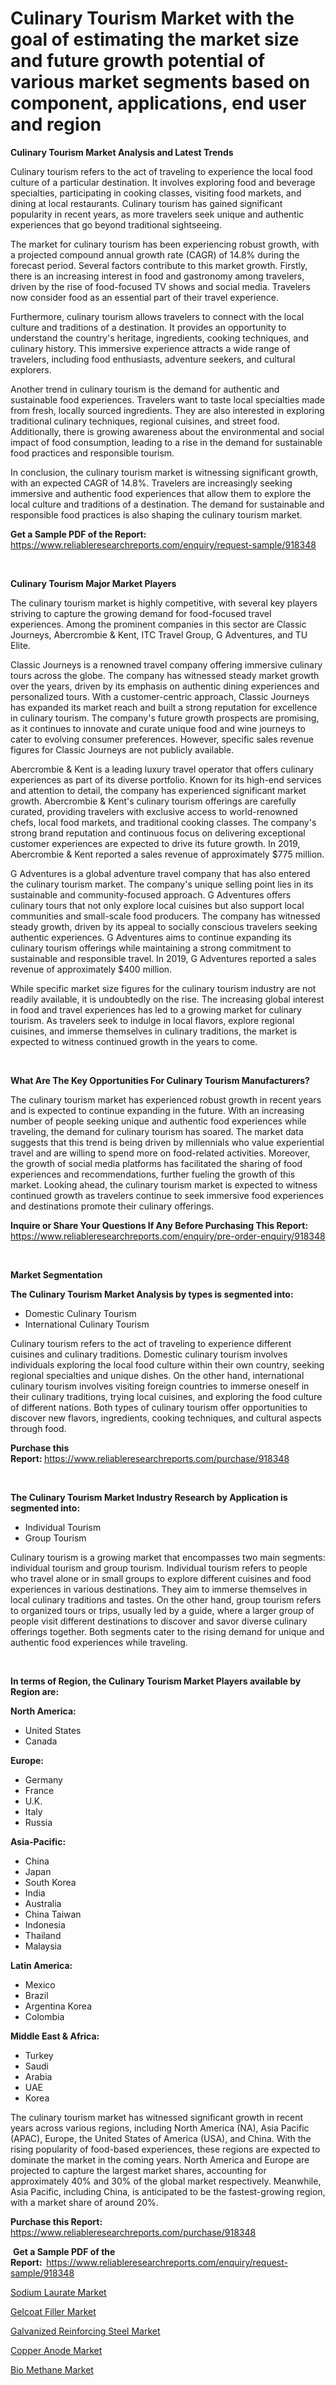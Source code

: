 <p><h1>Culinary Tourism Market with the goal of estimating the market size and future growth potential of various market segments based on component, applications, end user and region</h1></p><p><strong>Culinary Tourism Market Analysis and Latest Trends</strong></p>
<p><p>Culinary tourism refers to the act of traveling to experience the local food culture of a particular destination. It involves exploring food and beverage specialties, participating in cooking classes, visiting food markets, and dining at local restaurants. Culinary tourism has gained significant popularity in recent years, as more travelers seek unique and authentic experiences that go beyond traditional sightseeing.</p><p>The market for culinary tourism has been experiencing robust growth, with a projected compound annual growth rate (CAGR) of 14.8% during the forecast period. Several factors contribute to this market growth. Firstly, there is an increasing interest in food and gastronomy among travelers, driven by the rise of food-focused TV shows and social media. Travelers now consider food as an essential part of their travel experience.</p><p>Furthermore, culinary tourism allows travelers to connect with the local culture and traditions of a destination. It provides an opportunity to understand the country's heritage, ingredients, cooking techniques, and culinary history. This immersive experience attracts a wide range of travelers, including food enthusiasts, adventure seekers, and cultural explorers.</p><p>Another trend in culinary tourism is the demand for authentic and sustainable food experiences. Travelers want to taste local specialties made from fresh, locally sourced ingredients. They are also interested in exploring traditional culinary techniques, regional cuisines, and street food. Additionally, there is growing awareness about the environmental and social impact of food consumption, leading to a rise in the demand for sustainable food practices and responsible tourism.</p><p>In conclusion, the culinary tourism market is witnessing significant growth, with an expected CAGR of 14.8%. Travelers are increasingly seeking immersive and authentic food experiences that allow them to explore the local culture and traditions of a destination. The demand for sustainable and responsible food practices is also shaping the culinary tourism market.</p></p>
<p><strong>Get a Sample PDF of the Report:&nbsp;</strong> <a href="https://www.reliableresearchreports.com/enquiry/request-sample/918348">https://www.reliableresearchreports.com/enquiry/request-sample/918348</a></p>
<p>&nbsp;</p>
<p><strong>Culinary Tourism Major Market Players</strong></p>
<p><p>The culinary tourism market is highly competitive, with several key players striving to capture the growing demand for food-focused travel experiences. Among the prominent companies in this sector are Classic Journeys, Abercrombie & Kent, ITC Travel Group, G Adventures, and TU Elite.</p><p>Classic Journeys is a renowned travel company offering immersive culinary tours across the globe. The company has witnessed steady market growth over the years, driven by its emphasis on authentic dining experiences and personalized tours. With a customer-centric approach, Classic Journeys has expanded its market reach and built a strong reputation for excellence in culinary tourism. The company's future growth prospects are promising, as it continues to innovate and curate unique food and wine journeys to cater to evolving consumer preferences. However, specific sales revenue figures for Classic Journeys are not publicly available.</p><p>Abercrombie & Kent is a leading luxury travel operator that offers culinary experiences as part of its diverse portfolio. Known for its high-end services and attention to detail, the company has experienced significant market growth. Abercrombie & Kent's culinary tourism offerings are carefully curated, providing travelers with exclusive access to world-renowned chefs, local food markets, and traditional cooking classes. The company's strong brand reputation and continuous focus on delivering exceptional customer experiences are expected to drive its future growth. In 2019, Abercrombie & Kent reported a sales revenue of approximately $775 million.</p><p>G Adventures is a global adventure travel company that has also entered the culinary tourism market. The company's unique selling point lies in its sustainable and community-focused approach. G Adventures offers culinary tours that not only explore local cuisines but also support local communities and small-scale food producers. The company has witnessed steady growth, driven by its appeal to socially conscious travelers seeking authentic experiences. G Adventures aims to continue expanding its culinary tourism offerings while maintaining a strong commitment to sustainable and responsible travel. In 2019, G Adventures reported a sales revenue of approximately $400 million.</p><p>While specific market size figures for the culinary tourism industry are not readily available, it is undoubtedly on the rise. The increasing global interest in food and travel experiences has led to a growing market for culinary tourism. As travelers seek to indulge in local flavors, explore regional cuisines, and immerse themselves in culinary traditions, the market is expected to witness continued growth in the years to come.</p></p>
<p>&nbsp;</p>
<p><strong>What Are The Key Opportunities For Culinary Tourism Manufacturers?</strong></p>
<p><p>The culinary tourism market has experienced robust growth in recent years and is expected to continue expanding in the future. With an increasing number of people seeking unique and authentic food experiences while traveling, the demand for culinary tourism has soared. The market data suggests that this trend is being driven by millennials who value experiential travel and are willing to spend more on food-related activities. Moreover, the growth of social media platforms has facilitated the sharing of food experiences and recommendations, further fueling the growth of this market. Looking ahead, the culinary tourism market is expected to witness continued growth as travelers continue to seek immersive food experiences and destinations promote their culinary offerings.</p></p>
<p><strong>Inquire or Share Your Questions If Any Before Purchasing This Report:</strong> <a href="https://www.reliableresearchreports.com/enquiry/pre-order-enquiry/918348">https://www.reliableresearchreports.com/enquiry/pre-order-enquiry/918348</a></p>
<p>&nbsp;</p>
<p><strong>Market Segmentation</strong></p>
<p><strong>The Culinary Tourism Market Analysis by types is segmented into:</strong></p>
<p><ul><li>Domestic Culinary Tourism</li><li>International Culinary Tourism</li></ul></p>
<p><p>Culinary tourism refers to the act of traveling to experience different cuisines and culinary traditions. Domestic culinary tourism involves individuals exploring the local food culture within their own country, seeking regional specialties and unique dishes. On the other hand, international culinary tourism involves visiting foreign countries to immerse oneself in their culinary traditions, trying local cuisines, and exploring the food culture of different nations. Both types of culinary tourism offer opportunities to discover new flavors, ingredients, cooking techniques, and cultural aspects through food.</p></p>
<p><strong>Purchase this Report:&nbsp;</strong><a href="https://www.reliableresearchreports.com/purchase/918348">https://www.reliableresearchreports.com/purchase/918348</a></p>
<p>&nbsp;</p>
<p><strong>The Culinary Tourism Market Industry Research by Application is segmented into:</strong></p>
<p><ul><li>Individual Tourism</li><li>Group Tourism</li></ul></p>
<p><p>Culinary tourism is a growing market that encompasses two main segments: individual tourism and group tourism. Individual tourism refers to people who travel alone or in small groups to explore different cuisines and food experiences in various destinations. They aim to immerse themselves in local culinary traditions and tastes. On the other hand, group tourism refers to organized tours or trips, usually led by a guide, where a larger group of people visit different destinations to discover and savor diverse culinary offerings together. Both segments cater to the rising demand for unique and authentic food experiences while traveling.</p></p>
<p>&nbsp;</p>
<p><strong>In terms of Region, the Culinary Tourism Market Players available by Region are:</strong></p>
<p>
    <p> <strong> North America: </strong>
        <ul>
            <li>United States</li>
            <li>Canada</li>
        </ul>
        </p> 
    <p> <strong> Europe: </strong>
        <ul>
            <li>Germany</li>
            <li>France</li>
            <li>U.K.</li>
            <li>Italy</li>
            <li>Russia</li>
        </ul>
        </p> 
    <p> <strong> Asia-Pacific: </strong>
        <ul>
            <li>China</li>
            <li>Japan</li>
            <li>South Korea</li>
            <li>India</li>
            <li>Australia</li>
            <li>China Taiwan</li>
            <li>Indonesia</li>
            <li>Thailand</li>
            <li>Malaysia</li>
        </ul>
        </p> 
    <p> <strong> Latin America: </strong>
        <ul>
            <li>Mexico</li>
            <li>Brazil</li>
            <li>Argentina Korea</li>
            <li>Colombia</li>
        </ul>
        </p> 
    <p> <strong> Middle East & Africa: </strong>
        <ul>
            <li>Turkey</li>
            <li>Saudi</li>
            <li>Arabia</li>
            <li>UAE</li>
            <li>Korea</li>
        </ul>
    </p>
    </p>
<p><p>The culinary tourism market has witnessed significant growth in recent years across various regions, including North America (NA), Asia Pacific (APAC), Europe, the United States of America (USA), and China. With the rising popularity of food-based experiences, these regions are expected to dominate the market in the coming years. North America and Europe are projected to capture the largest market shares, accounting for approximately 40% and 30% of the global market respectively. Meanwhile, Asia Pacific, including China, is anticipated to be the fastest-growing region, with a market share of around 20%.</p></p>
<p><strong>Purchase this Report: </strong><a href="https://www.reliableresearchreports.com/purchase/918348">https://www.reliableresearchreports.com/purchase/918348</a></p>
<p>&nbsp;<strong>Get a Sample PDF of the Report:&nbsp;&nbsp;</strong><a href="https://www.reliableresearchreports.com/enquiry/request-sample/918348">https://www.reliableresearchreports.com/enquiry/request-sample/918348</a></p>
<p><strong></strong></p>
<p><p><a href="https://medium.com/p/a34c527f4e49/edit">Sodium Laurate Market</a></p><p><a href="https://medium.com/p/34510502938f/edit">Gelcoat Filler Market</a></p><p><a href="https://medium.com/p/0c478b59aa18/edit">Galvanized Reinforcing Steel Market</a></p><p><a href="https://medium.com/p/57da7895dfff/edit">Copper Anode Market</a></p><p><a href="https://medium.com/p/aaf7ffcdc24d/edit">Bio Methane Market</a></p></p>
